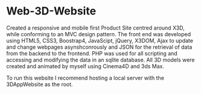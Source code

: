# Web-3D-Website

Created a responsive and mobile first Product Site centred around X3D, while conforming to an MVC design pattern. The front end was developed using HTML5, CSS3, Boostrap4, JavaScipt, jQuery, X3DOM, Ajax to update and change webpages asynshconrously and JSON for the retrieval of data from the backend to the frontend. PHP was used for all scripting and accessing and modifying the data in an sqlite database.
All 3D models were created and animated by myself using Cinema4D and 3ds Max.

To run this website I recommend hosting a local server with the 3DAppWebsite as the root.
